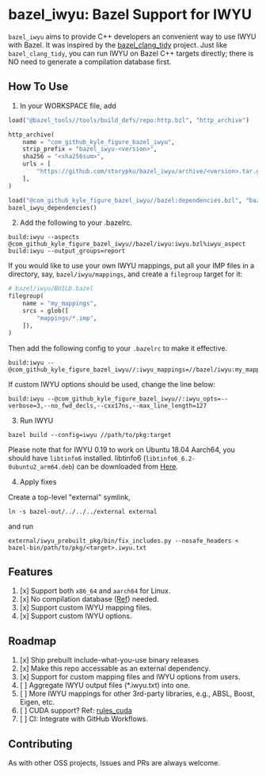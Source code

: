 # bazel_iwyu: Bazel Support for IWYU

`bazel_iwyu` aims to provide C++ developers an convenient way to use IWYU with Bazel. It was inspired by the [bazel_clang_tidy](https://github.com/erenon/bazel_clang_tidy) project. Just like `bazel_clang_tidy`, you can run IWYU on Bazel C++ targets directly; there is NO need to generate a compilation database first.

## How To Use

1. In your WORKSPACE file, add

```python
load("@bazel_tools//tools/build_defs/repo:http.bzl", "http_archive")

http_archive(
    name = "com_github_kyle_figure_bazel_iwyu",
    strip_prefix = "bazel_iwyu-<version>",
    sha256 = "<sha256sum>",
    urls = [
        "https://github.com/storypku/bazel_iwyu/archive/<version>.tar.gz",
    ],
)

load("@com_github_kyle_figure_bazel_iwyu//bazel:dependencies.bzl", "bazel_iwyu_dependencies")
bazel_iwyu_dependencies()
```

2. Add the following to your .bazelrc.

```
build:iwyu --aspects @com_github_kyle_figure_bazel_iwyu//bazel/iwyu:iwyu.bzl%iwyu_aspect
build:iwyu --output_groups=report
```


If you would like to use your own IWYU mappings, put all your IMP files in a directory, say,
`bazel/iwyu/mappings`, and create a `filegroup` target for it:

```python
# bazel/iwyu/BUILD.bazel
filegroup(
    name = "my_mappings",
    srcs = glob([
        "mappings/*.imp",
    ]),
)
```

Then add the following config to your `.bazelrc` to make it effective.

```
build:iwyu --@com_github_kyle_figure_bazel_iwyu//:iwyu_mappings=//bazel/iwyu:my_mappings
```

If custom IWYU options should be used, change the line below:

```
build:iwyu --@com_github_kyle_figure_bazel_iwyu//:iwyu_opts=--verbose=3,--no_fwd_decls,--cxx17ns,--max_line_length=127
```

3. Run IWYU

```shell
bazel build --config=iwyu //path/to/pkg:target
```

Please note that for IWYU 0.19 to work on Ubuntu 18.04 Aarch64, you should have `libtinfo6` installed.
libtinfo6 (`libtinfo6_6.2-0ubuntu2_arm64.deb`) can be downloaded from [Here](https://mirrors.aliyun.com/ubuntu-ports/pool/main/n/ncurses/libtinfo6_6.2-0ubuntu2_arm64.deb).

4. Apply fixes

Create a top-level "external" symlink,

```shell
ln -s bazel-out/../../../external external
```

and run

```shell
external/iwyu_prebuilt_pkg/bin/fix_includes.py --nosafe_headers < bazel-bin/path/to/pkg/<target>.iwyu.txt
```

## Features

1. [x] Support both `x86_64` and `aarch64` for Linux.
2. [x] No compilation database ([Ref](https://sarcasm.github.io/notes/dev/compilation-database.html)) needed.
3. [x] Support custom IWYU mapping files.
4. [x] Support custom IWYU options.

## Roadmap

1. [x] Ship prebuilt include-what-you-use binary releases
2. [x] Make this repo accessable as an external dependency.
3. [x] Support for custom mapping files and IWYU options from users.
4. [ ] Aggregate IWYU output files (*.iwyu.txt) into one.
5. [ ] More IWYU mappings for other 3rd-party libraries, e.g., ABSL, Boost, Eigen, etc.
6. [ ] CUDA support?  Ref: [rules_cuda](https://github.com/tensorflow/runtime/tree/master/third_party/rules_cuda)
7. [ ] CI: Integrate with GitHub Workflows.

## Contributing
As with other OSS projects, Issues and PRs are always welcome.
